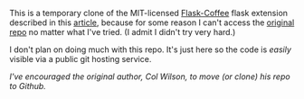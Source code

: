 This is a temporary clone of the MIT-licensed [Flask-Coffee] flask
extension described in this [article], because for some reason I can't
access the [original repo][original] no matter what I've
tried.  (I admit I didn't try very hard.)

I don't plan on doing much with this repo.  It's just here so the code
is *easily* visible via a public git hosting service.

*I've encouraged the original author, Col Wilson, to move
(or clone) his repo to Github.*


[Flask-Coffee]: http://pypi.python.org/pypi/Flask-Coffee
[article]: http://terse-words.blogspot.com/2011/06/flask-coffee-fill-your-flask-with.html
[original]: http://bettercodes.org/projects/flask-coffee/code/
